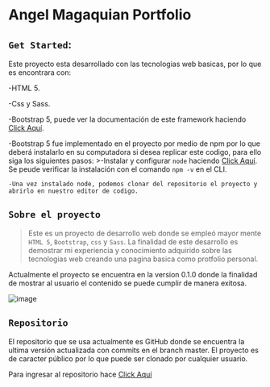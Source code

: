 # Angel Magaquian Portfolio

## `Get Started`:

Este proyecto esta desarrollado con las tecnologias web basicas, por lo que es encontrara con:

-HTML 5.

-Css y Sass.

-Bootstrap 5, puede ver la documentación de este framework haciendo [Click Aquí](https://getbootstrap.com/docs/5.0/getting-started/introduction/).

-Bootstrap 5 fue implementado en el proyecto por medio de npm por lo que deberá instalarlo en su computadora si desea replicar este codigo, para ello siga los siguientes pasos:
    >-Instalar y configurar `node` haciendo [Click Aquí](https://nodejs.org/en/). Se peude verificar la instalación con el comando `npm -v` en el CLI.

    -Una vez instalado node, podemos clonar del repositorio el proyecto y abrirlo en nuestro editor de codigo.

## `Sobre el proyecto`

>Este es un proyecto de desarrollo web donde se empleó mayor mente `HTML 5`, `Bootstrap`, `css` y `Sass`.
La finalidad de este desarrollo es demostrar mi experiencia y conocimiento adquirido sobre las tecnologias web creando una pagina basica
como protfolio personal.

Actualmente el proyecto se encuentra en la version 0.1.0 donde la finalidad de mostrar al usuario el contenido se puede cumplir de manera exitosa. 

![image](./assets/portfolio.gif)


## `Repositorio`

El repositorio que se usa actualmente es GitHub donde se encuentra la ultima versión actualizada con commits en el branch master. El proyecto es de caracter público por lo que puede ser clonado por cualquier usuario.

Para ingresar al repositorio hace [Click Aquí](hhttps://github.com/AngelMagaquian/CoderHouse/tree/master/magaquianecommerce)